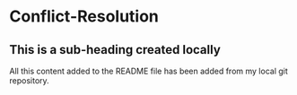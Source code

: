 # Conflict-Resolution


## This is a sub-heading created locally

All this content added to the README file has been added from my local git repository.
